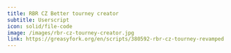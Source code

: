 ```yaml
---
title: RBR CZ Better tourney creator
subtitle: Userscript
icon: solid/file-code
image: /images/rbr-cz-tourney-creator.jpg
link: https://greasyfork.org/en/scripts/380592-rbr-cz-tourney-revamped
---
```

